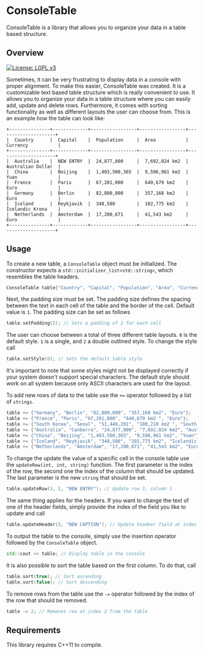 # ConsoleTable
ConsoleTable is a library that allows you to organize your data in a table based structure.

## Overview

[![License: LGPL v3](https://img.shields.io/badge/License-LGPL%20v3-blue.svg)](https://www.gnu.org/licenses/lgpl-3.0)

Sometimes, it can be very frustrating to display data in a console with proper alignment. 
To make this easier, ConsoleTable was created. It is a customizable text based table structure which is really convenient to use.
It allows you to organize your data in a table structure where you can easily add, update and delete rows.
Furthermore, it comes with sorting functionality as well as different layouts the user can choose from.
This is an example how the table can look like:
```
+---------------+-------------+-----------------+-----------------+---------------------+
|  Country      |  Capital    |  Population     |  Area           |  Currency           |
+---------------+-------------+-----------------+-----------------+---------------------+
|  Australia    |  NEW ENTRY  |  24,877,800     |  7,692,024 km2  |  Australian Dollar  |
|  China        |  Beijing    |  1,403,500,365  |  9,596,961 km2  |  Yuan               |
|  France       |  Paris      |  67,201,000     |  640,679 km2    |  Euro               |
|  Germany      |  Berlin     |  82,800,000     |  357,168 km2    |  Euro               |
|  Iceland      |  Reykjavik  |  348,580        |  102,775 km2    |  Icelandic Krona    |
|  Netherlands  |  Amsterdam  |  17,200,671     |  41,543 km2     |  Euro               |
+---------------+-------------+-----------------+-----------------+---------------------+
```

## Usage
To create a new table, a `ConsoleTable` object must be initialized. The constructor expects a `std::initializer_list<std::string>`, which resembles the table headers.
```cpp
ConsoleTable table{"Country", "Capital", "Population", "Area", "Currency"};
```
Next, the padding size must be set. The padding size defines the spacing between the text in each cell of the table and the border of the cell. Default value is `1`.
The padding size can be set as follows
```cpp
table.setPadding(2); // Sets a padding of 2 for each cell
```
The user can choose between a total of three different table layouts. `0` is the default style. `1` is a single, and `2` a double outlined style. To change the style call
```cpp
table.setStyle(0); // Sets the default table style
```
It's important to note that some styles might not be displayed correctly if your system doesn't support special characters. 
The default style should work on all system because only ASCII characters are used for the layout.

To add new rows of data to the table use the `+=` operator followed by a list of `strings`.
```cpp
table += {"Germany", "Berlin", "82,800,000", "357,168 km2", "Euro"};
table += {"France", "Paris", "67,201,000", "640,679 km2 ", "Euro"};
table += {"South Korea", "Seoul", "51,446,201", "100,210 km2 ", "South Korean Won"};
table += {"Australia", "Canberra", "24,877,800", "7,692,024 km2", "Australian Dollar"};
table += {"China", "Beijing", "1,403,500,365", "9,596,961 km2", "Yuan"};
table += {"Iceland", "Reykjavik", "348,580", "102,775 km2", "Icelandic Krona"};
table += {"Netherlands", "Amsterdam", "17,200,671", "41,543 km2", "Euro"};
```
To change the update the value of a specific cell in the console table use the `updateRow(int, int, string)` function.
The first parameter is the index of the row, the second one the index of the column that should be updated. The last parameter is the new `string` that should be set.
```cpp
table.updateRow(3, 1, "NEW ENTRY"); // Update row 3, column 1
```
The same thing applies for the headers. If you want to change the text of one of the header fields, simply provide the index of the field you like to update and call
```cpp
table.updateHeader(3, "NEW CAPTION"); // Update headeer field at index 3 
```
To output the table to the console, simply use the insertion operator followed by the `ConsoleTable` object.
```cpp
std::cout << table; // Display table in the console
```

It is also possible to sort the table based on the first column. To do that, call
```cpp
table.sort(true); // Sort ascending
table.sort(false); // Sort descending
```
To remove rows from the table use the `-=` operator followed by the index of the row that should be removed.
```cpp
table -= 2; // Removes row at index 2 from the table
```

## Requirements
This library requires C++11 to compile.
